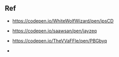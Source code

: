 ## Ref
- https://codepen.io/WhiteWolfWizard/pen/ipsCD

- https://codepen.io/saawsan/pen/jayzeq

- https://codepen.io/TheVVaFFle/pen/PBGbyq
- 